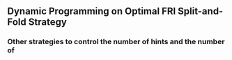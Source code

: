 ## Dynamic Programming on Optimal FRI Split-and-Fold Strategy



### Other strategies to control the number of hints and the number of 
